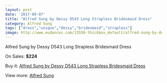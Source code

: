 ```yaml
---
layout: post
date: '2017-09-07'
title: "Alfred Sung by Dessy D543 Long Strapless Bridesmaid Dress"
category: Alfred Sung
tags: ["dress","unique","dessy","bridesmaid","strapless"]
image: http://www.eudances.com/13558-thickbox_default/alfred-sung-by-dessy-d543-long-strapless-bridesmaid-dress.jpg
---
```

Alfred Sung by Dessy D543 Long Strapless Bridesmaid Dress

On Sales: **$224**
<a href="https://www.eudances.com/en/alfred-sung/4088-alfred-sung-by-dessy-d543-long-strapless-bridesmaid-dress.html"><amp-img layout="responsive" width="600" height="600" src="//www.eudances.com/13558-thickbox_default/alfred-sung-by-dessy-d543-long-strapless-bridesmaid-dress.jpg" alt="Alfred Sung by Dessy D543 Long Strapless Bridesmaid Dress 0" /></a>
<a href="https://www.eudances.com/en/alfred-sung/4088-alfred-sung-by-dessy-d543-long-strapless-bridesmaid-dress.html"><amp-img layout="responsive" width="600" height="600" src="//www.eudances.com/13561-thickbox_default/alfred-sung-by-dessy-d543-long-strapless-bridesmaid-dress.jpg" alt="Alfred Sung by Dessy D543 Long Strapless Bridesmaid Dress 1" /></a>
<a href="https://www.eudances.com/en/alfred-sung/4088-alfred-sung-by-dessy-d543-long-strapless-bridesmaid-dress.html"><amp-img layout="responsive" width="600" height="600" src="//www.eudances.com/13560-thickbox_default/alfred-sung-by-dessy-d543-long-strapless-bridesmaid-dress.jpg" alt="Alfred Sung by Dessy D543 Long Strapless Bridesmaid Dress 2" /></a>
<a href="https://www.eudances.com/en/alfred-sung/4088-alfred-sung-by-dessy-d543-long-strapless-bridesmaid-dress.html"><amp-img layout="responsive" width="600" height="600" src="//www.eudances.com/13559-thickbox_default/alfred-sung-by-dessy-d543-long-strapless-bridesmaid-dress.jpg" alt="Alfred Sung by Dessy D543 Long Strapless Bridesmaid Dress 3" /></a>

Buy it: [Alfred Sung by Dessy D543 Long Strapless Bridesmaid Dress](https://www.eudances.com/en/alfred-sung/4088-alfred-sung-by-dessy-d543-long-strapless-bridesmaid-dress.html "Alfred Sung by Dessy D543 Long Strapless Bridesmaid Dress")

View more: [Alfred Sung](https://www.eudances.com/en/52-alfred-sung "Alfred Sung")